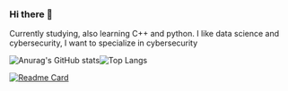 ### Hi there 👋

Currently studying, also learning C++ and python.
I like data science and cybersecurity, I want to specialize in cybersecurity

![Anurag's GitHub stats](https://github-readme-stats.vercel.app/api?username=SrUnicornio&show_icons=true&show=reviews,discussions_started,discussions_answered,prs_merged,prs_merged_percentage&rank_icon=github&theme=neon)![Top Langs](https://github-readme-stats.vercel.app/api/top-langs/?username=SrUnicornio&langs_count=20&layout=compact&theme=blue-green)

[![Readme Card](https://github-readme-stats.vercel.app/api/pin/?username=&repo=First_Ing_Informatic&theme=gotham)](https://github.com/SrUnicornio/First_Ing_Informatic)

<!-- https://github-profile-trophy.vercel.app/?username=SrUnicornio -->
<!--![Top Langs](https://github-readme-stats.vercel.app/api/top-langs/?username=SrUnicornio&layout=compact&theme=synthwave) -->
<!--
**SrUnicornio/SrUnicornio** is a ✨ _special_ ✨ repository because its `README.md` (this file) appears on your GitHub profile.

Here are some ideas to get you started:

- 🔭 I’m currently working on ...
- 🌱 I’m currently learning ...
- 👯 I’m looking to collaborate on ...
- 🤔 I’m looking for help with ...
- 💬 Ask me about ...
- 📫 How to reach me: ...
- 😄 Pronouns: ...
- ⚡ Fun fact: ...
-->
